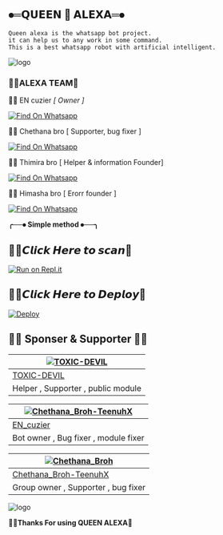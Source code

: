 
##  ⦁═𝗤𝗨𝗘𝗘𝗡 👸 𝗔𝗟𝗘𝗫𝗔═⦁


    Queen alexa is the whatsapp bot project.
    it can help us to any work in some command.
    This is a best whatsapp robot with artificial intelligent.


<p align="center">
    <a href="https://github.com/Kapish3
        <img
            src="https://readme-typing-svg.herokuapp.com?size=33&width=1000&lines=Welcome+To+Queen+alexa...+Thank+You+For+Visiting+us...."
            alt="Typing SVG"
        />
    </a>
</p>


![logo](https://telegra.ph/file/d1eb8fabf9e772e419f1c.jpg)




### 🧚‍♀️ALEXA TEAM💫


👨‍💻  EN cuzier *[ Owner ]*

[![Find On Whatsapp ](https://img.shields.io/badge/➤Findon-whatsapp-red.svg)](https://Wa.me/+94770828171)


👨‍💻  Chethana bro [ Supporter, bug fixer ]

[![Find On Whatsapp ](https://img.shields.io/badge/➤Findon-Whatsapp-blue.svg)](https://Wa.me/+94766598862)

👨‍💻  Thimira bro  [ Helper & information Founder]

[![Find On Whatsapp ](https://img.shields.io/badge/➤Findon-whatsapp-blue.svg)](https://Wa.me/+94781508896)

👨‍💻 Himasha bro   [  Erorr founder ]

[![Find On Whatsapp ](https://img.shields.io/badge/➤Findon-whatsapp-blue.svg)](https://Wa.me/+94762657701)

**╭──⦁ Simple method ⦁──╮**

## 🧚‍♀️𝘾𝙡𝙞𝙘𝙠 𝙃𝙚𝙧𝙚 𝙩𝙤 𝙨𝙘𝙖𝙣💫
[![Run on Repl.it](https://repl.it/badge/github/phaticusthiccy/WhatsAsenaDuplicated)](https://repl.it/@phaticusthiccy/WhatsAsena-QR)


## 🧚‍♀️𝘾𝙡𝙞𝙘𝙠 𝙃𝙚𝙧𝙚 𝙩𝙤 𝘿𝙚𝙥𝙡𝙤𝙮💫
[![Deploy](https://www.herokucdn.com/deploy/button.svg)](https://heroku.com/deploy?template=https://github.com/Kapish3/Queen-Alexa)


## 👨‍💻 Sponser & Supporter 👨‍💻

 [![TOXIC-DEVIL](https://github.com/TOXIC-DEVIL.png?size=100)](https://github.com/TOXIC-DEVIL) |  
----|
[TOXIC-DEVIL](https://github.com/TOXIC-DEVIL)  |
Helper , Supporter , public module |

[![Chethana_Broh-TeenuhX](https://github.com/En-Cuzier.png?size=100)](https://https://youtu.be/mcEeIspWOpY) |
----|
[EN_cuzier](https://github.com/TOXIC_DEVIL)  |
Bot owner , Bug fixer , module fixer|


[![Chethana_Broh](https://github.com/tenuh.png?size=100)](https://https://youtu.be/mcEeIspWOpY) |
----|
[Chethana_Broh-TeenuhX](https://github.com/TOXIC-DEVIL)  |
Group owner , Supporter , bug fixer |

![logo](https://telegra.ph/file/d7f1c8ec3b84655d5e268.jpg)





 **🧚‍♀️Thanks For using QUEEN ALEXA💫**
